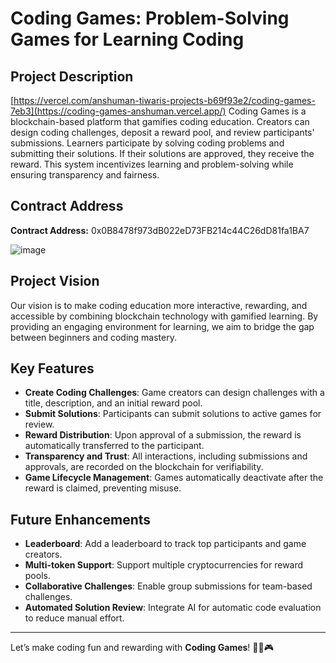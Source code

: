 # Coding Games: Problem-Solving Games for Learning Coding
 
## Project Description
[https://vercel.com/anshuman-tiwaris-projects-b69f93e2/coding-games-7eb3](https://coding-games-anshuman.vercel.app/)
Coding Games is a blockchain-based platform that gamifies coding education. Creators can design coding challenges, deposit a reward pool, and review participants' submissions. Learners participate by solving coding problems and submitting their solutions. If their solutions are approved, they receive the reward. This system incentivizes learning and problem-solving while ensuring transparency and fairness.

## Contract Address
 
**Contract Address:**
0x0B8478f973dB022eD73FB214c44C26dD81fa1BA7

![image](https://github.com/user-attachments/assets/519dd286-dec5-49b3-89ca-169abf9b197f)


## Project Vision
Our vision is to make coding education more interactive, rewarding, and accessible by combining blockchain technology with gamified learning. By providing an engaging environment for learning, we aim to bridge the gap between beginners and coding mastery.

## Key Features
- **Create Coding Challenges**: Game creators can design challenges with a title, description, and an initial reward pool.
- **Submit Solutions**: Participants can submit solutions to active games for review.
- **Reward Distribution**: Upon approval of a submission, the reward is automatically transferred to the participant.
- **Transparency and Trust**: All interactions, including submissions and approvals, are recorded on the blockchain for verifiability.
- **Game Lifecycle Management**: Games automatically deactivate after the reward is claimed, preventing misuse.


## Future Enhancements
- **Leaderboard**: Add a leaderboard to track top participants and game creators.
- **Multi-token Support**: Support multiple cryptocurrencies for reward pools.
- **Collaborative Challenges**: Enable group submissions for team-based challenges.
- **Automated Solution Review**: Integrate AI for automatic code evaluation to reduce manual effort.
 
---

Let’s make coding fun and rewarding with **Coding Games**! 🧑‍💻🎮
